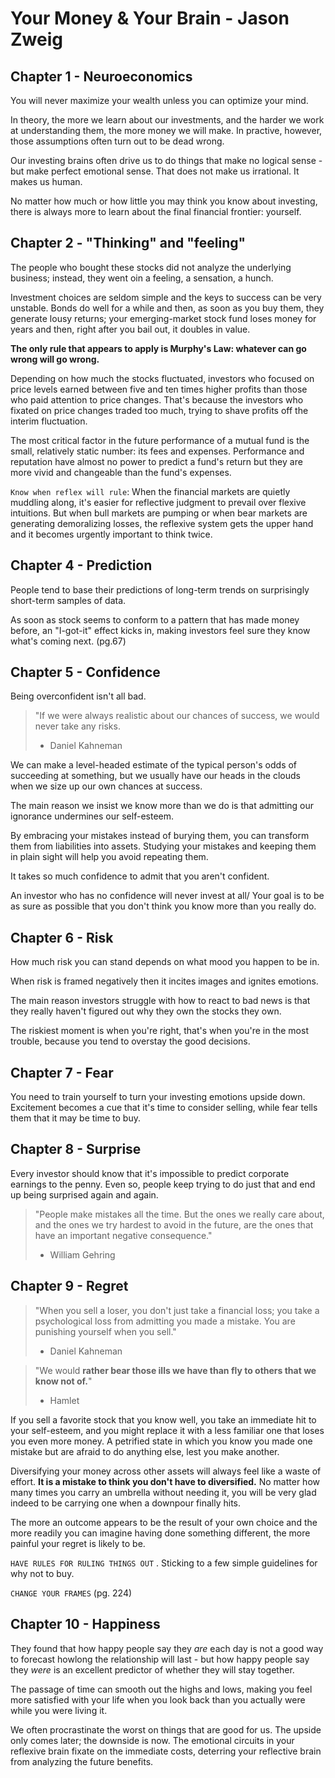 # Your Money & Your Brain - Jason Zweig

## Chapter 1 - Neuroeconomics

You will never maximize your wealth unless you can optimize your mind.

In theory, the more we learn about our investments, and the harder we work at understanding them, the more money we will make. In practive, however, those assumptions often turn out to be dead wrong.

Our investing brains often drive us to do things that make no logical sense - but make perfect emotional sense. That does not make us irrational. It makes us human.

No matter how much or how little you may think you know about investing, there is always more to learn about the final financial frontier: yourself.

## Chapter 2 - "Thinking" and "feeling"

The people who bought these stocks did not analyze the underlying business; instead, they went oin a feeling, a sensation, a hunch.

Investment choices are seldom simple and the keys to success can be very unstable. Bonds do well for a while and then, as soon as you buy them, they generate lousy returns; your emerging-market stock fund loses money for years and then, right after you bail out, it doubles in value.

**The only rule that appears to apply is Murphy's Law: whatever can go wrong will go wrong.**

Depending on how much the stocks fluctuated, investors who focused on price levels earned between five and ten times higher profits than those who paid attention to price changes. That's because the investors who fixated on price changes traded too much, trying to shave profits off the interim fluctuation.

The most critical factor in the future performance of a mutual fund is the small, relatively static number: its fees and expenses. Performance and reputation have almost no power to predict a fund's return but they are more vivid and changeable than the fund's expenses.

`Know when reflex will rule`: When the financial markets are quietly muddling along, it's easier for reflective judgment to prevail over flexive intuitions. But when bull markets are pumping or when bear markets are generating demoralizing losses, the reflexive system gets the upper hand and it becomes urgently important to think twice.

## Chapter 4 - Prediction

People tend to base their predictions of long-term trends on surprisingly short-term samples of data.

As soon as stock seems to conform to a pattern that has made money before, an "I-got-it" effect kicks in, making investors feel sure they know what's coming next. (pg.67)

## Chapter 5 - Confidence

Being overconfident isn't all bad.

>"If we were always realistic about our chances of success, we would never take any risks.
> - Daniel Kahneman

We can make a level-headed estimate of the typical person's odds of succeeding at something, but we usually have our heads in the clouds when we size up our own chances at success.

The main reason we insist we know more than we do is that admitting our ignorance undermines our self-esteem.

By embracing your mistakes instead of burying them, you can transform them from liabilities into assets. Studying your mistakes and keeping them in plain sight will help you avoid repeating them.

It takes so much confidence to admit that you aren't confident.

An investor who has no confidence will never invest at all/ Your goal is to be as sure as possible that you don't think you know more than you really do.

## Chapter 6 - Risk

How much risk you can stand depends on what mood you happen to be in.

When risk is framed negatively then it incites images and ignites emotions.

The main reason investors struggle with how to react to bad news is that they really haven't figured out why they own the stocks they own.

The riskiest moment is when you're right, that's when you're in the most trouble, because you tend to overstay the good decisions.

## Chapter 7 - Fear

You need to train yourself to turn your investing emotions upside down. Excitement becomes a cue that it's time to consider selling, while fear tells them that it may be time to buy.

## Chapter 8 - Surprise

Every investor should know that it's impossible to predict corporate earnings to the penny. Even so, people keep trying to do just that and end up being surprised again and again.

> "People make mistakes all the time. But the ones we really care about, and the ones we try hardest to avoid in the future, are the ones that have an important negative consequence."
> - William Gehring

## Chapter 9 - Regret

> "When you sell a loser, you don't just take a financial loss; you take a psychological loss from admitting you made a mistake. You are punishing yourself when you sell."
> - Daniel Kahneman

> "We would **rather bear those ills we have than fly to others that we know not of.**"
> - Hamlet

If you sell a favorite stock that you know well, you take an immediate hit to your self-esteem, and you might replace it with a less familiar one that loses you even more money. A petrified state in which you know you made one mistake but are afraid to do anything else, lest you make another.

Diversifying your money across other assets will always feel like a waste of effort. **It is a mistake to think you don't have to diversified.** No matter how many times you carry an umbrella without needing it, you will be very glad indeed to be carrying one when a downpour finally hits.

The more an outcome appears to be the result of your own choice and the more readily you can imagine having done something different, the more painful your regret is likely to be.

`HAVE RULES FOR RULING THINGS OUT` . Sticking to a few simple guidelines for why not to buy.

`CHANGE YOUR FRAMES` (pg. 224)

## Chapter 10 - Happiness

They found that how happy people say they *are* each day is not a good way to forecast howlong the relationship will last - but how happy people say they *were* is an excellent predictor of whether they will stay together.

The passage of time can smooth out the highs and lows, making you feel more satisfied with your life when you look back than you actually were while you were living it.

We often procrastinate the worst on things that are good for us. The upside only comes later; the downside is now. The emotional circuits in your reflexive brain fixate on the immediate costs, deterring your reflective brain from analyzing the future benefits.


